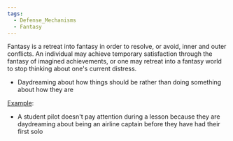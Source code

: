 ```yaml
---
tags:
  - Defense_Mechanisms
  - Fantasy
---
```

Fantasy is a retreat into fantasy in order to resolve, or avoid, inner and outer conflicts. An individual may achieve temporary satisfaction through the fantasy of imagined achievements, or one may retreat into a fantasy world to stop thinking about one's current distress.
- Daydreaming about how things should be rather than doing something about how they are

<u>Example</u>:
- A student pilot doesn't pay attention during a lesson because they are daydreaming about being an airline captain before they have had their first solo